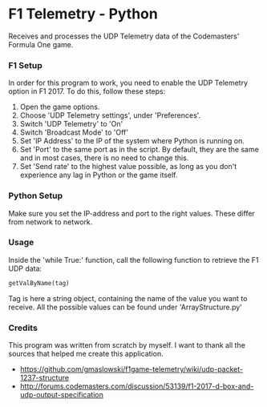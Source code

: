 # F1 Telemetry - Python
Receives and processes the UDP Telemetry data of the Codemasters' Formula One game.

### F1 Setup
In order for this program to work, you need to enable the UDP Telemetry option in F1 2017. To do this, follow these steps:
1. Open the game options.
2. Choose 'UDP Telemetry settings', under 'Preferences'.
3. Switch 'UDP Telemetry' to 'On'
4. Switch 'Broadcast Mode' to 'Off'
5. Set 'IP Address' to the IP of the system where Python is running on.
6. Set 'Port' to the same port as in the script. By default, they are the same and in most cases, there is no need to change this.
7. Set 'Send rate' to the highest value possible, as long as you don't experience any lag in Python or the game itself.

### Python Setup
Make sure you set the IP-address and port to the right values. These differ from network to network.

### Usage
Inside the 'while True:' function, call the following function to retrieve the F1 UDP data:
```python
getValByName(tag)
```
Tag is here a string object, containing the name of the value you want to receive. All the possible values can be found under 'ArrayStructure.py'

### Credits
This program was written from scratch by myself. I want to thank all the sources that helped me create this application.
+ https://github.com/gmaslowski/f1game-telemetry/wiki/udp-packet-1237-structure
+ http://forums.codemasters.com/discussion/53139/f1-2017-d-box-and-udp-output-specification
